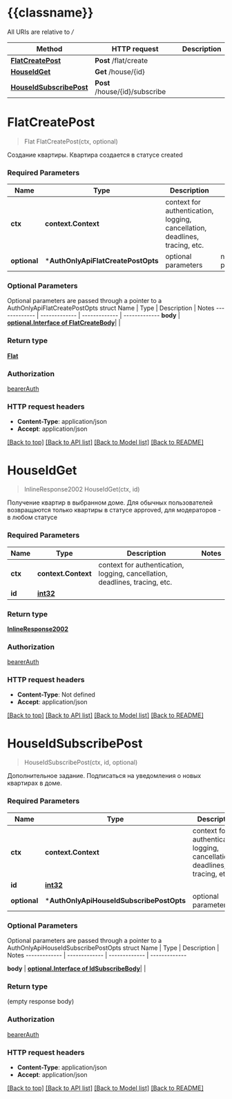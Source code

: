 # {{classname}}

All URIs are relative to */*

Method | HTTP request | Description
------------- | ------------- | -------------
[**FlatCreatePost**](AuthOnlyApi.md#FlatCreatePost) | **Post** /flat/create | 
[**HouseIdGet**](AuthOnlyApi.md#HouseIdGet) | **Get** /house/{id} | 
[**HouseIdSubscribePost**](AuthOnlyApi.md#HouseIdSubscribePost) | **Post** /house/{id}/subscribe | 

# **FlatCreatePost**
> Flat FlatCreatePost(ctx, optional)


Создание квартиры. Квартира создается в статусе created

### Required Parameters

Name | Type | Description  | Notes
------------- | ------------- | ------------- | -------------
 **ctx** | **context.Context** | context for authentication, logging, cancellation, deadlines, tracing, etc.
 **optional** | ***AuthOnlyApiFlatCreatePostOpts** | optional parameters | nil if no parameters

### Optional Parameters
Optional parameters are passed through a pointer to a AuthOnlyApiFlatCreatePostOpts struct
Name | Type | Description  | Notes
------------- | ------------- | ------------- | -------------
 **body** | [**optional.Interface of FlatCreateBody**](FlatCreateBody.md)|  | 

### Return type

[**Flat**](Flat.md)

### Authorization

[bearerAuth](../README.md#bearerAuth)

### HTTP request headers

 - **Content-Type**: application/json
 - **Accept**: application/json

[[Back to top]](#) [[Back to API list]](../README.md#documentation-for-api-endpoints) [[Back to Model list]](../README.md#documentation-for-models) [[Back to README]](../README.md)

# **HouseIdGet**
> InlineResponse2002 HouseIdGet(ctx, id)


Получение квартир в выбранном доме. Для обычных пользователей возвращаются только квартиры в статусе approved, для модераторов - в любом статусе

### Required Parameters

Name | Type | Description  | Notes
------------- | ------------- | ------------- | -------------
 **ctx** | **context.Context** | context for authentication, logging, cancellation, deadlines, tracing, etc.
  **id** | [**int32**](.md)|  | 

### Return type

[**InlineResponse2002**](inline_response_200_2.md)

### Authorization

[bearerAuth](../README.md#bearerAuth)

### HTTP request headers

 - **Content-Type**: Not defined
 - **Accept**: application/json

[[Back to top]](#) [[Back to API list]](../README.md#documentation-for-api-endpoints) [[Back to Model list]](../README.md#documentation-for-models) [[Back to README]](../README.md)

# **HouseIdSubscribePost**
> HouseIdSubscribePost(ctx, id, optional)


Дополнительное задание. Подписаться на уведомления о новых квартирах в доме.

### Required Parameters

Name | Type | Description  | Notes
------------- | ------------- | ------------- | -------------
 **ctx** | **context.Context** | context for authentication, logging, cancellation, deadlines, tracing, etc.
  **id** | [**int32**](.md)|  | 
 **optional** | ***AuthOnlyApiHouseIdSubscribePostOpts** | optional parameters | nil if no parameters

### Optional Parameters
Optional parameters are passed through a pointer to a AuthOnlyApiHouseIdSubscribePostOpts struct
Name | Type | Description  | Notes
------------- | ------------- | ------------- | -------------

 **body** | [**optional.Interface of IdSubscribeBody**](IdSubscribeBody.md)|  | 

### Return type

 (empty response body)

### Authorization

[bearerAuth](../README.md#bearerAuth)

### HTTP request headers

 - **Content-Type**: application/json
 - **Accept**: application/json

[[Back to top]](#) [[Back to API list]](../README.md#documentation-for-api-endpoints) [[Back to Model list]](../README.md#documentation-for-models) [[Back to README]](../README.md)

